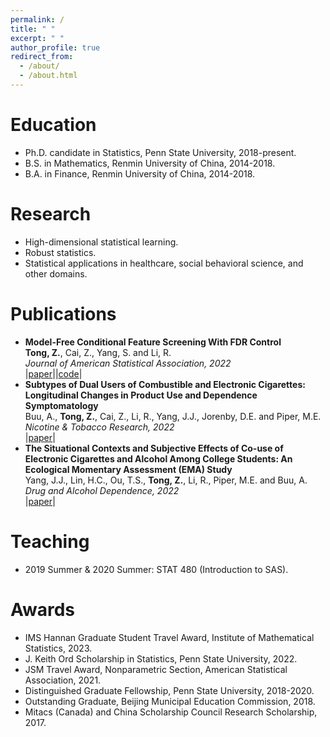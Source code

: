 ```yaml
---
permalink: /
title: " "
excerpt: " "
author_profile: true
redirect_from: 
  - /about/
  - /about.html
---
```



# Education

* Ph.D. candidate in Statistics, Penn State University, 2018-present.
* B.S.  in Mathematics, Renmin University of China, 2014-2018.
* B.A.  in Finance, Renmin University of China, 2014-2018. 


# Research

* High-dimensional statistical learning.
* Robust statistics.
* Statistical applications in healthcare, social behavioral science, and other domains.


# Publications

* **Model-Free Conditional Feature Screening With FDR Control** \
  **Tong, Z.**, Cai, Z., Yang, S. and Li, R. \
  *Journal of American Statistical Association, 2022* \
  |[paper](https://doi.org/10.1080/01621459.2022.2063130)||[code](https://github.com/NeveTong/CIS)|
* **Subtypes of Dual Users of Combustible and Electronic Cigarettes: Longitudinal Changes in Product Use and Dependence Symptomatology** \
  Buu, A., **Tong, Z.**, Cai, Z., Li, R., Yang, J.J., Jorenby, D.E. and Piper, M.E.  \
  *Nicotine & Tobacco Research, 2022* \
  |[paper](https://academic.oup.com/ntr/advance-article/doi/10.1093/ntr/ntac151/6615357)|
* **The Situational Contexts and Subjective Effects of Co-use of Electronic Cigarettes and Alcohol Among College Students: An Ecological Momentary Assessment (EMA) Study** \
  Yang, J.J., Lin, H.C., Ou, T.S., **Tong, Z.**, Li, R., Piper, M.E. and Buu, A. \
  *Drug and Alcohol Dependence, 2022* \
  |[paper](https://www.sciencedirect.com/science/article/abs/pii/S0376871622003313)|



# Teaching

* 2019 Summer & 2020 Summer: STAT 480 (Introduction to SAS).


# Awards

* IMS Hannan Graduate Student Travel Award, Institute of Mathematical Statistics, 2023.
* J. Keith Ord Scholarship in Statistics, Penn State University, 2022.
* JSM Travel Award, Nonparametric Section, American Statistical Association, 2021.
* Distinguished Graduate Fellowship, Penn State University, 2018-2020.
* Outstanding Graduate, Beijing Municipal Education Commission, 2018.
* Mitacs (Canada) and China Scholarship Council Research Scholarship, 2017.

